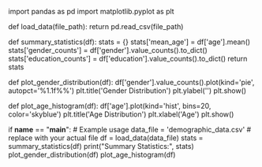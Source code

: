 import pandas as pd
import matplotlib.pyplot as plt

def load_data(file_path):
    return pd.read_csv(file_path)

def summary_statistics(df):
    stats = {}
    stats['mean_age'] = df['age'].mean()
    stats['gender_counts'] = df['gender'].value_counts().to_dict()
    stats['education_counts'] = df['education'].value_counts().to_dict()
    return stats

def plot_gender_distribution(df):
    df['gender'].value_counts().plot(kind='pie', autopct='%1.1f%%')
    plt.title('Gender Distribution')
    plt.ylabel('')
    plt.show()

def plot_age_histogram(df):
    df['age'].plot(kind='hist', bins=20, color='skyblue')
    plt.title('Age Distribution')
    plt.xlabel('Age')
    plt.show()

if __name__ == "__main__":
    # Example usage
    data_file = 'demographic_data.csv'  # replace with your actual file
    df = load_data(data_file)
    stats = summary_statistics(df)
    print("Summary Statistics:", stats)
    plot_gender_distribution(df)
    plot_age_histogram(df)
